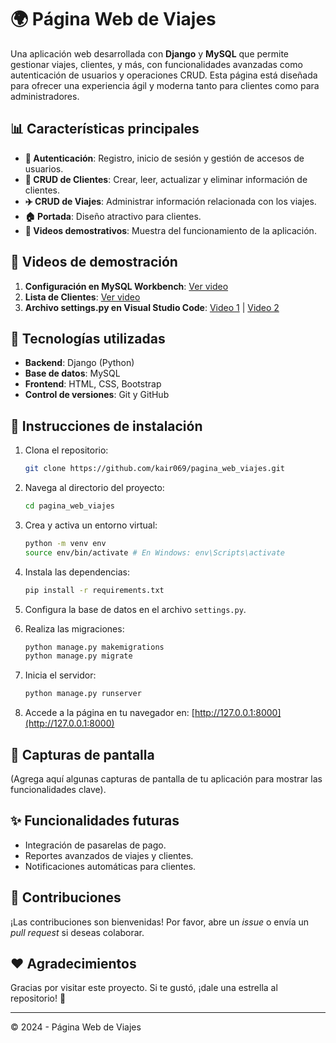 # 🌍 Página Web de Viajes

Una aplicación web desarrollada con **Django** y **MySQL** que permite gestionar viajes, clientes, y más, con funcionalidades avanzadas como autenticación de usuarios y operaciones CRUD. Esta página está diseñada para ofrecer una experiencia ágil y moderna tanto para clientes como para administradores.

## 📊 Características principales

- **🔑 Autenticación**: Registro, inicio de sesión y gestión de accesos de usuarios.
- **📄 CRUD de Clientes**: Crear, leer, actualizar y eliminar información de clientes.
- **✈️ CRUD de Viajes**: Administrar información relacionada con los viajes.
- **🏠 Portada**: Diseño atractivo para clientes.
- **🎥 Videos demostrativos**: Muestra del funcionamiento de la aplicación.

## 🎥 Videos de demostración

1. **Configuración en MySQL Workbench**: [Ver video](https://github.com/kair069/pagina_web_viajes/blob/main/MySQL%20Workbench%202024-12-10%2007-24-28.mp4)
2. **Lista de Clientes**: [Ver video](https://github.com/kair069/pagina_web_viajes/blob/main/Lista%20de%20Clientes%20-%20Personal_%20Microsoft%E2%80%8B%20Edge%202024-12-10%2007-25-13.mp4)
3. **Archivo settings.py en Visual Studio Code**: [Video 1](https://github.com/kair069/pagina_web_viajes/blob/main/settings.py%20-%20myproject%20-%20Visual%20Studio%20Code%202024-12-10%2007-22-48.mp4) | [Video 2](https://github.com/kair069/pagina_web_viajes/blob/main/settings.py%20-%20myproject%20-%20Visual%20Studio%20Code%202024-12-10%2007-26-27.mp4)

## 🔧 Tecnologías utilizadas

- **Backend**: Django (Python)
- **Base de datos**: MySQL
- **Frontend**: HTML, CSS, Bootstrap
- **Control de versiones**: Git y GitHub

## 🔎 Instrucciones de instalación

1. Clona el repositorio:
   ```bash
   git clone https://github.com/kair069/pagina_web_viajes.git
   ```

2. Navega al directorio del proyecto:
   ```bash
   cd pagina_web_viajes
   ```

3. Crea y activa un entorno virtual:
   ```bash
   python -m venv env
   source env/bin/activate # En Windows: env\Scripts\activate
   ```

4. Instala las dependencias:
   ```bash
   pip install -r requirements.txt
   ```

5. Configura la base de datos en el archivo `settings.py`.

6. Realiza las migraciones:
   ```bash
   python manage.py makemigrations
   python manage.py migrate
   ```

7. Inicia el servidor:
   ```bash
   python manage.py runserver
   ```

8. Accede a la página en tu navegador en: [http://127.0.0.1:8000](http://127.0.0.1:8000)

## 🎨 Capturas de pantalla

(Agrega aquí algunas capturas de pantalla de tu aplicación para mostrar las funcionalidades clave).

## ✨ Funcionalidades futuras

- Integración de pasarelas de pago.
- Reportes avanzados de viajes y clientes.
- Notificaciones automáticas para clientes.

## 🌟 Contribuciones

¡Las contribuciones son bienvenidas! Por favor, abre un *issue* o envía un *pull request* si deseas colaborar.

## ❤️ Agradecimientos

Gracias por visitar este proyecto. Si te gustó, ¡dale una estrella al repositorio! 🌟

---

© 2024 - Página Web de Viajes
